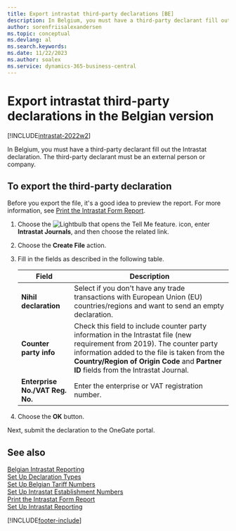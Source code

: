 ```yaml
---
title: Export intrastat third-party declarations [BE]
description: In Belgium, you must have a third-party declarant fill out the Intrastat declaration. The third-party declarant must be an external person or company.
author: sorenfriisalexandersen    
ms.topic: conceptual
ms.devlang: al
ms.search.keywords:
ms.date: 11/22/2023
ms.author: soalex
ms.service: dynamics-365-business-central
---
```

# Export intrastat third-party declarations in the Belgian version

[!INCLUDE[intrastat-2022w2](../../includes/intrastat-2022w2.md)]

In Belgium, you must have a third-party declarant fill out the Intrastat declaration. The third-party declarant must be an external person or company.  

## To export the third-party declaration

Before you export the file, it's a good idea to preview the report. For more information, see [Print the Intrastat Form Report](how-to-print-the-intrastat-form-report.md).  

1. Choose the ![Lightbulb that opens the Tell Me feature.](../../media/ui-search/search_small.png "Tell me what you want to do") icon, enter **Intrastat Journals**, and then choose the related link.  
2. Choose the **Create File** action.  
3. Fill in the fields as described in the following table.  

    |Field|Description|  
    |---------------------------------|---------------------------------------|  
    |**Nihil declaration**|Select if you don't have any trade transactions with European Union (EU) countries/regions and want to send an empty declaration.|  
    |**Counter party info**|Check this field to include counter party information in the Intrastat file (new requirement from 2019). The counter party information added to the file is taken from the **Country/Region of Origin Code** and **Partner ID** fields from the Intrastat Journal.|  
    |**Enterprise No./VAT Reg. No.**|Enter the enterprise or VAT registration number.|  

4. Choose the **OK** button.  

Next, submit the declaration to the OneGate portal.  

## See also

[Belgian Intrastat Reporting](belgian-intrastat-reporting.md)  
[Set Up Declaration Types](how-to-set-up-declaration-types.md)  
[Set Up Belgian Tariff Numbers](how-to-set-up-belgian-tariff-numbers.md)  
[Set Up Intrastat Establishment Numbers](how-to-set-up-intrastat-establishment-numbers.md)  
[Print the Intrastat Form Report](how-to-print-the-intrastat-form-report.md)  
[Set Up Intrastat Reporting](../../finance-how-setup-report-intrastat.md)  

[!INCLUDE[footer-include](../../includes/footer-banner.md)]
